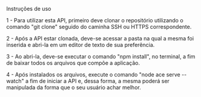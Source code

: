 Instruções de uso

1 - Para utilizar esta API, primeiro deve clonar o repositório
utilizando o comando "git clone" seguido do caminha SSH ou
HTTPS correspondente.

2 - Após a API estar clonada, deve-se acessar a pasta na qual a 
mesma foi inserida e abri-la em um editor de texto de sua preferência.

3 - Ao abri-la, deve-se executar o comando "npm install", no terminal,
a fim de baixar todos os arquivos que compõe a aplicação.

4 - Após instalados os arquivos, execute o comando "node ace serve --watch"
a fim de iniciar a API e, dessa forma, a mesma poderá ser manipulada da forma
que o seu usuário achar melhor.